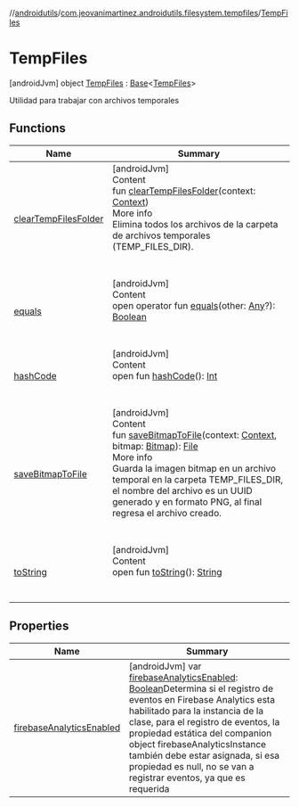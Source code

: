 //[androidutils](../../index.md)/[com.jeovanimartinez.androidutils.filesystem.tempfiles](../index.md)/[TempFiles](index.md)



# TempFiles  
 [androidJvm] object [TempFiles](index.md) : [Base](../../com.jeovanimartinez.androidutils/-base/index.md)<[TempFiles](index.md)> 

Utilidad para trabajar con archivos temporales

   


## Functions  
  
|  Name|  Summary| 
|---|---|
| <a name="com.jeovanimartinez.androidutils.filesystem.tempfiles/TempFiles/clearTempFilesFolder/#android.content.Context/PointingToDeclaration/"></a>[clearTempFilesFolder](clear-temp-files-folder.md)| <a name="com.jeovanimartinez.androidutils.filesystem.tempfiles/TempFiles/clearTempFilesFolder/#android.content.Context/PointingToDeclaration/"></a>[androidJvm]  <br>Content  <br>fun [clearTempFilesFolder](clear-temp-files-folder.md)(context: [Context](https://developer.android.com/reference/kotlin/android/content/Context.html))  <br>More info  <br>Elimina todos los archivos de la carpeta de archivos temporales (TEMP_FILES_DIR).  <br><br><br>
| <a name="kotlin/Any/equals/#kotlin.Any?/PointingToDeclaration/"></a>[equals](../../com.jeovanimartinez.androidutils.web/-system-web-browser/index.md#%5Bkotlin%2FAny%2Fequals%2F%23kotlin.Any%3F%2FPointingToDeclaration%2F%5D%2FFunctions%2F-1006092240)| <a name="kotlin/Any/equals/#kotlin.Any?/PointingToDeclaration/"></a>[androidJvm]  <br>Content  <br>open operator fun [equals](../../com.jeovanimartinez.androidutils.web/-system-web-browser/index.md#%5Bkotlin%2FAny%2Fequals%2F%23kotlin.Any%3F%2FPointingToDeclaration%2F%5D%2FFunctions%2F-1006092240)(other: [Any](https://kotlinlang.org/api/latest/jvm/stdlib/kotlin/-any/index.html)?): [Boolean](https://kotlinlang.org/api/latest/jvm/stdlib/kotlin/-boolean/index.html)  <br><br><br>
| <a name="kotlin/Any/hashCode/#/PointingToDeclaration/"></a>[hashCode](../../com.jeovanimartinez.androidutils.web/-system-web-browser/index.md#%5Bkotlin%2FAny%2FhashCode%2F%23%2FPointingToDeclaration%2F%5D%2FFunctions%2F-1006092240)| <a name="kotlin/Any/hashCode/#/PointingToDeclaration/"></a>[androidJvm]  <br>Content  <br>open fun [hashCode](../../com.jeovanimartinez.androidutils.web/-system-web-browser/index.md#%5Bkotlin%2FAny%2FhashCode%2F%23%2FPointingToDeclaration%2F%5D%2FFunctions%2F-1006092240)(): [Int](https://kotlinlang.org/api/latest/jvm/stdlib/kotlin/-int/index.html)  <br><br><br>
| <a name="com.jeovanimartinez.androidutils.filesystem.tempfiles/TempFiles/saveBitmapToFile/#android.content.Context#android.graphics.Bitmap/PointingToDeclaration/"></a>[saveBitmapToFile](save-bitmap-to-file.md)| <a name="com.jeovanimartinez.androidutils.filesystem.tempfiles/TempFiles/saveBitmapToFile/#android.content.Context#android.graphics.Bitmap/PointingToDeclaration/"></a>[androidJvm]  <br>Content  <br>fun [saveBitmapToFile](save-bitmap-to-file.md)(context: [Context](https://developer.android.com/reference/kotlin/android/content/Context.html), bitmap: [Bitmap](https://developer.android.com/reference/kotlin/android/graphics/Bitmap.html)): [File](https://developer.android.com/reference/kotlin/java/io/File.html)  <br>More info  <br>Guarda la imagen bitmap en un archivo temporal en la carpeta TEMP_FILES_DIR, el nombre del archivo es un UUID generado y en formato PNG, al final regresa el archivo creado.  <br><br><br>
| <a name="kotlin/Any/toString/#/PointingToDeclaration/"></a>[toString](../../com.jeovanimartinez.androidutils.web/-system-web-browser/index.md#%5Bkotlin%2FAny%2FtoString%2F%23%2FPointingToDeclaration%2F%5D%2FFunctions%2F-1006092240)| <a name="kotlin/Any/toString/#/PointingToDeclaration/"></a>[androidJvm]  <br>Content  <br>open fun [toString](../../com.jeovanimartinez.androidutils.web/-system-web-browser/index.md#%5Bkotlin%2FAny%2FtoString%2F%23%2FPointingToDeclaration%2F%5D%2FFunctions%2F-1006092240)(): [String](https://kotlinlang.org/api/latest/jvm/stdlib/kotlin/-string/index.html)  <br><br><br>


## Properties  
  
|  Name|  Summary| 
|---|---|
| <a name="com.jeovanimartinez.androidutils.filesystem.tempfiles/TempFiles/firebaseAnalyticsEnabled/#/PointingToDeclaration/"></a>[firebaseAnalyticsEnabled](index.md#%5Bcom.jeovanimartinez.androidutils.filesystem.tempfiles%2FTempFiles%2FfirebaseAnalyticsEnabled%2F%23%2FPointingToDeclaration%2F%5D%2FProperties%2F-1006092240)| <a name="com.jeovanimartinez.androidutils.filesystem.tempfiles/TempFiles/firebaseAnalyticsEnabled/#/PointingToDeclaration/"></a> [androidJvm] var [firebaseAnalyticsEnabled](index.md#%5Bcom.jeovanimartinez.androidutils.filesystem.tempfiles%2FTempFiles%2FfirebaseAnalyticsEnabled%2F%23%2FPointingToDeclaration%2F%5D%2FProperties%2F-1006092240): [Boolean](https://kotlinlang.org/api/latest/jvm/stdlib/kotlin/-boolean/index.html)Determina si el registro de eventos en Firebase Analytics esta habilitado para la instancia de la clase, para el registro de eventos, la propiedad estática del companion object firebaseAnalyticsInstance también debe estar asignada, si esa propiedad es null, no se van a registrar eventos, ya que es requerida   <br>

